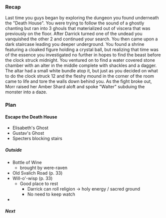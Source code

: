 
### Recap

Last time you guys began by exploring the dungeon you found underneath the "Death House". You were trying to follow the sound of a ghostly chanting but ran into 3 ghouls that materialized out of viscera that was previously on the floor. After Darrick turned one of the undead you vanquished the other 2 and continued your search. You then came upon a dark staircase leading you deeper underground. You found a shrine featuring a cloaked figure holding a crystal ball, but realizing that time was of the essence you investigated no further in hopes to find the beast before the clock struck midnight. You ventured on to find a water covered stone chamber with an alter in the middle complete with shackles and a dagger. The altar had a small white bundle atop it, but just as you decided on what to do the clock struck 12 and the fleshy mound in the corner of the room came to life and tore the walls down behind you.
 As the fight broke out, Morr raised her Amber Shard aloft and spoke "Walter" subduing the monster into a daze. 


### Plan
#### Escape the Death House
- Elisabeth's Ghost
- Gustav's Ghost
- Specters blocking stairs
##### Outside
- Bottle of Wine
	- brought by were-raven
- Old Svalich Road (p. 33)
- Will-o'-wisp (p. 33)
	- Good place to rest
        - Darrick can roll religion -> holy energy / sacred ground
        - No need to keep watch 
- 
##### Next
